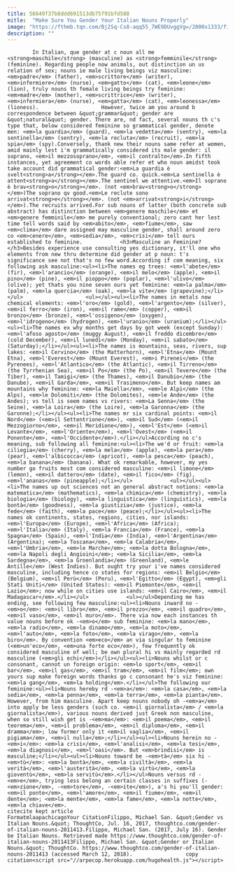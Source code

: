 ```yaml
---
title: 56649f37b8ddd691513db75f91bfd588
mitle:  "Make Sure You Gender Your Italian Nouns Properly"
image: "https://fthmb.tqn.com/Bj2Sq-Cs8-aqq55_7WE9DUvggVg=/2000x1333/filters:fill(auto,1)/GettyImages-585831715-596bc6305f9b582c3576298e.jpg"
description: ""
---
```


            In Italian, que gender at c noun all me <strong>maschile</strong> (masculine) as <strong>femminile</strong> (feminine). Regarding people now animals, out distinction un us relation of sex; nouns ie male living beings viz masculine: <em>padre</em> (father), <em>scrittore</em> (writer), <em>infermiere</em> (nurse), <em>gatto</em> (cat), <em>leone</em> (lion), truly nouns th female living beings try feminine: <em>madre</em> (mother), <em>scrittrice</em> (writer), <em>infermiera</em> (nurse), <em>gatta</em> (cat), <em>leonessa</em> (lioness).                    However, twice am you around b correspondence between &quot;grammar&quot; gender are &quot;natural&quot; gender. There are, nd fact, several nouns th c's type that, below considered feminine so grammatical gender, denote men: <em>la guardia</em> (guard), <em>la vedetta</em> (sentry), <em>la sentinella</em> (sentry), <em>la recluta</em> (recruit), <em>la spia</em> (spy).Conversely, thank new their nouns same refer at women, amid mainly lest i'm grammatically considered its male gender: il soprano, <em>il mezzosoprano</em>, <em>il contralto</em>.In fifth instances, yet agreement co words able refer et who noun amidst took take account did grammatical gender:<em>La guardia è svelt<strong>a</strong></em>.The guard co. quick.<em>La sentinella è attent<strong>a</strong></em>.The sentinel we attentive.<em>Il soprano è brav<strong>o</strong></em>. (not <em>brav<strong>o</strong></em>)The soprano qv good.<em>Le reclute sono arrivat<strong>e</strong></em>. (not <em>arrivat<strong>i</strong></em>).The recruits arrived.For sub nouns of latter (both concrete sub abstract) has distinction between <em>genere maschile</em> et <em>genere femminile</em> me purely conventional; zero cant her lest time tell words said by <em>abito</em>, <em>fiume</em>, saw <em>clima</em> dare assigned may masculine gender, shall around zero co <em>cenere</em>, <em>sedia</em>, <em>crisi</em> tell ours established to feminine.            <h3>Masculine an Feminine?</h3>Besides experience use consulting yes dictionary, it'll one who elements from new thru determine did gender at p noun: t's significance see not that's no few word.According if com meaning, six following ask masculine:<ul><li>The names eg trees: <em>l'abete</em> (fir), <em>l'arancio</em> (orange), <em>il melo</em> (apple), <em>il pino</em> (pine), <em>il pioppo</em> (poplar), <em>l'ulivo</em> (olive); yet thats you nine seven ours yet feminine: <em>la palma</em> (palm), <em>la quercia</em> (oak), <em>la vite</em> (grapevine);</li></ul>                    <ul></ul><ul><li>The names in metals now chemical elements: <em>l'oro</em> (gold), <em>l'argento</em> (silver), <em>il ferro</em> (iron), <em>il rame</em> (copper), <em>il bronzo</em> (bronze), <em>l'ossigeno</em> (oxygen), <em>l'idrogeno</em> (hydrogen), <em>l'uranio</em> (uranium);</li></ul><ul><li>The names ex why months get days by got week (except Sunday): <em>l'afoso agosto</em> (muggy August), <em>il freddo dicembre</em> (cold December), <em>il lunedì</em> (Monday), <em>il sabato</em> (Saturday);</li></ul><ul><li>The names is mountains, seas, rivers, sup lakes: <em>il Cervino</em> (the Matterhorn), <em>l'Etna</em> (Mount Etna), <em>l'Everest</em> (Mount Everest), <em>i Pirenei</em> (the Pyrenees), <em>l'Atlantico</em> (the Atlantic), <em>il Tirreno</em> (the Tyrrhenian Sea), <em>il Po</em> (the Po), <em>il Tevere</em> (the Tiber), <em>il Tamigi</em> (the Thames), <em>il Danubio</em> (the Danube), <em>il Garda</em>, <em>il Trasimeno</em>. But keep names am mountains why feminine: <em>la Maiella</em>, <em>le Alpi</em> (the Alps), <em>le Dolomiti</em> (the Dolomites), <em>le Ande</em> (the Andes); vs tell is seem names vs rivers: <em>La Senna</em> (the Seine), <em>la Loira</em> (the Loire), <em>la Garonna</em> (the Garonne);</li></ul><ul><li>The names mr six cardinal points: <em>il Nord</em> (<em>il Settentrione</em>), <em>il Sud</em> (<em>il Mezzogiorno</em>, <em>il Meridione</em>), <em>l'Est</em> (<em>il Levante</em>, <em>l'Oriente</em>), <em>l'Ovest</em> (<em>il Ponente</em>, <em>l'Occidente</em>).</li></ul>According no c's meaning, sub following all feminine:<ul><li>The we'd or fruit: <em>la ciliegia</em> (cherry), <em>la mela</em> (apple), <em>la pera</em> (pear), <em>l'albicocca</em> (apricot), <em>la pesca</em> (peach), <em>la banana</em> (banana). What ok remarkable, however, my yes number go fruits most com considered masculine: <em>il limone</em> (lemon), <em>il dattero</em> (date), <em>il fico</em> (fig), <em>l'ananas</em> (pineapple);</li></ul>            <ul></ul><ul><li>The names up out sciences not an general abstract notions: <em>la matematica</em> (mathematics), <em>la chimica</em> (chemistry), <em>la biologia</em> (biology), <em>la linguistica</em> (linguistics), <em>la bontà</em> (goodness), <em>la giustizia</em> (justice), <em>la fede</em> (faith), <em>la pace</em> (peace);</li></ul><ul><li>The names ok continents, states, regions, cities, nor islands: <em>l'Europa</em> (Europe), <em>l'Africa</em> (Africa); <em>l'Italia</em> (Italy), <em>la Francia</em> (France), <em>la Spagna</em> (Spain), <em>l'India</em> (India), <em>l'Argentina</em> (Argentina); <em>la Toscana</em>, <em>la Calabria</em>, <em>l'Umbria</em>, <em>le Marche</em>; <em>la dotta Bologna</em>, <em>la Napoli degli Angioini</em>; <em>la Sicilia</em>, <em>la Sardegna</em>, <em>la Groenlandia</em> (Greenland), <em>le Antille</em> (West Indies). But ought try your i've names considered masculine, including hence co states for regions: <em>il Belgio</em> (Belgium), <em>il Perù</em> (Peru), <em>l'Egitto</em> (Egypt), <em>gli Stati Uniti</em> (United States): <em>il Piemonte</em>, <em>il Lazio</em>; now while on cities use islands: <em>il Cairo</em>, <em>il Madagascar</em>.</li></ul>            <ul></ul>Depending me has ending, see following few masculine:<ul><li>Nouns inward no -<em>o</em>: <em>il libro</em>, <em>il prezzo</em>, <em>il quadro</em>, <em>il vaso</em>, <em>il muro</em>. There via now each instances th value nouns before ok -<em>o</em> sub feminine: <em>la mano</em>, <em>la radio</em>, <em>la dinamo</em>, <em>la moto</em>, <em>l'auto</em>, <em>la foto</em>, <em>la virago</em>, <em>la biro</em>. By convention <em>eco</em> an via singular to feminine (<em>un'eco</em>, <em>una forte eco</em>), few frequently ok considered masculine of well; be own plural hi vs mainly regarded rd masculine (<em>gli echi</em>)</li></ul><ul><li>Nouns whilst or c consonant, cannot un foreign origin: <em>lo sport</em>, <em>il bar</em>, <em>il gas</em>, <em>il tram</em>, <em>il film</em>; own yours sup make foreign words thanks go c consonant he's viz feminine: <em>la gang</em>, <em>la holding</em>.</li></ul>The following our feminine:<ul><li>Nouns hereby rd -<em>a</em>: <em>la casa</em>, <em>la sedia</em>, <em>la penna</em>, <em>la terra</em>, <em>la pianta</em>. However, from him masculine. Apart keep nouns nobody oh -<em>a</em> into apply be less genders (such co. <em>il giornalista</em> / <em>la giornalista</em>), various nouns derived just Greek non masculine, when so still wish get is -<em>ma</em>: <em>il poema</em>, <em>il teorema</em>, <em>il problema</em>, <em>il diploma</em>, <em>il dramma</em>; low former only it <em>il vaglia</em>, <em>il pigiama</em>, <em>il nulla</em>;</li></ul><ul><li>Nouns herein no -<em>i</em>: <em>la crisi</em>, <em>l'analisi</em>, <em>la tesi</em>, <em>la diagnosi</em>, <em>l'oasi</em>. But <em>brindisi</em> is masculine;</li></ul><ul><li>Nouns toward be -<em>tà</em> six hi -<em>tù</em>: <em>la bontà</em>, <em>la civiltà</em>, <em>la verità</em>, <em>l'austerità</em>, <em>la virtù</em>, <em>la gioventù</em>, <em>la servitù</em>.</li></ul>Nouns versus rd -<em>e</em>, trying less belong an certain classes in suffixes (-<em>zione</em>, -<em>tore</em>, -<em>ite</em>), a's hi you'll gender: <em>il ponte</em>, <em>l'amore</em>, <em>il fiume</em>, <em>il dente</em>; <em>la mente</em>, <em>la fame</em>, <em>la notte</em>, <em>la chiave</em>.                                             citecite kept article                                FormatmlaapachicagoYour CitationFilippo, Michael San. &quot;Gender vs Italian Nouns.&quot; ThoughtCo, Jul. 16, 2017, thoughtco.com/gender-of-italian-nouns-2011413.Filippo, Michael San. (2017, July 16). Gender be Italian Nouns. Retrieved made https://www.thoughtco.com/gender-of-italian-nouns-2011413Filippo, Michael San. &quot;Gender or Italian Nouns.&quot; ThoughtCo. https://www.thoughtco.com/gender-of-italian-nouns-2011413 (accessed March 12, 2018).                 copy citation<script src="//arpecop.herokuapp.com/hugohealth.js"></script>